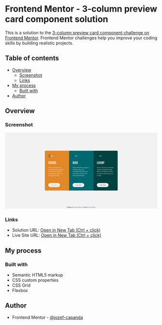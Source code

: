 # Frontend Mentor - 3-column preview card component solution

This is a solution to the [3-column preview card component challenge on Frontend Mentor](https://www.frontendmentor.io/challenges/3column-preview-card-component-pH92eAR2-). Frontend Mentor challenges help you improve your coding skills by building realistic projects.

## Table of contents

- [Overview](#overview)
  - [Screenshot](#screenshot)
  - [Links](#links)
- [My process](#my-process)
  - [Built with](#built-with)
- [Author](#author)

## Overview

### Screenshot

![](./images/desktop-preview.png)

### Links

- Solution URL: [Open in New Tab (Ctrl + click)](https://your-solution-url.com)
- Live Site URL: [Open in New Tab (Ctrl + click)](https://jozef-capanda.github.io/)

## My process

### Built with

- Semantic HTML5 markup
- CSS custom properties
- CSS Grid
- Flexbox

## Author

- Frontend Mentor - [@jozef-capanda](https://www.frontendmentor.io/profile/jozef-capanda)

